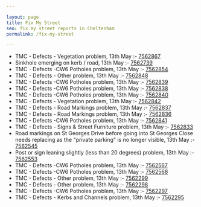 ```yaml
---

layout: page
title: Fix My Street
seo: fix my street reports in Cheltenham
permalink: /fix-my-street

---
```


<!-- fix_marker starts -->

- TMC - Defects - Vegetation problem, 13th May :- [7562867](https://www.fixmystreet.com/report/7562867)
- Sinkhole emerging on kerb / road, 13th May :- [7562739](https://www.fixmystreet.com/report/7562739)
- TMC - Defects -CW6 Potholes  problem, 13th May :- [7562854](https://www.fixmystreet.com/report/7562854)
- TMC - Defects - Other problem, 13th May :- [7562848](https://www.fixmystreet.com/report/7562848)
- TMC - Defects -CW6 Potholes  problem, 13th May :- [7562839](https://www.fixmystreet.com/report/7562839)
- TMC - Defects -CW6 Potholes  problem, 13th May :- [7562838](https://www.fixmystreet.com/report/7562838)
- TMC - Defects -CW6 Potholes  problem, 13th May :- [7562840](https://www.fixmystreet.com/report/7562840)
- TMC - Defects - Vegetation problem, 13th May :- [7562842](https://www.fixmystreet.com/report/7562842)
- TMC - Defects - Road Markings problem, 13th May :- [7562837](https://www.fixmystreet.com/report/7562837)
- TMC - Defects - Road Markings problem, 13th May :- [7562836](https://www.fixmystreet.com/report/7562836)
- TMC - Defects -CW6 Potholes  problem, 13th May :- [7562841](https://www.fixmystreet.com/report/7562841)
- TMC - Defects - Signs & Street Furniture problem, 13th May :- [7562833](https://www.fixmystreet.com/report/7562833)
- Road markings on St Georges Drive before going into St Georges Close needs replacing as the "private parking" is no longer visible, 13th May :- [7562545](https://www.fixmystreet.com/report/7562545)
- Post or sign leaning slightly (less than 20 degrees) problem, 13th May :- [7562553](https://www.fixmystreet.com/report/7562553)
- TMC - Defects -CW6 Potholes  problem, 13th May :- [7562567](https://www.fixmystreet.com/report/7562567)
- TMC - Defects -CW6 Potholes  problem, 13th May :- [7562568](https://www.fixmystreet.com/report/7562568)
- TMC - Defects - Other problem, 13th May :- [7562299](https://www.fixmystreet.com/report/7562299)
- TMC - Defects - Other problem, 13th May :- [7562298](https://www.fixmystreet.com/report/7562298)
- TMC - Defects -CW6 Potholes  problem, 13th May :- [7562297](https://www.fixmystreet.com/report/7562297)
- TMC - Defects - Kerbs and Channels problem, 13th May :- [7562295](https://www.fixmystreet.com/report/7562295)

<!-- fix_marker ends -->